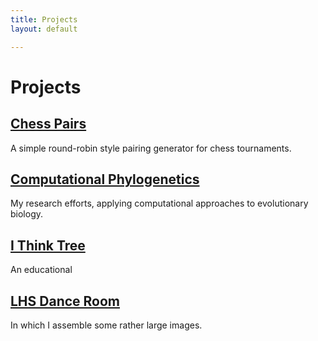 ```yaml
---
title: Projects
layout: default

---
```


# Projects

## [Chess Pairs](chesspairs/)
A simple round-robin style pairing generator for chess tournaments.

## [Computational Phylogenetics](//code.ithinktree.org/)
My research efforts, applying computational approaches to evolutionary biology.

## [I Think Tree](//www.ithinktree.org/)
An educational 

## [LHS Dance Room](danceroom/)
In which I assemble some rather large images.
